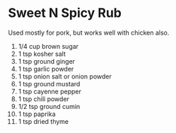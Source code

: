 # Sweet N Spicy Rub

Used mostly for pork, but works well with chicken also.

1. 1/4 cup brown sugar
2. 1 tsp kosher salt
3. 1 tsp ground ginger
4. 1 tsp garlic powder
5. 1 tsp onion salt or onion powder
6. 1 tsp ground mustard
7. 1 tsp cayenne pepper
8. 1 tsp chili powder
9. 1/2 tsp ground cumin
10. 1 tsp paprika
11. 1 tsp dried thyme